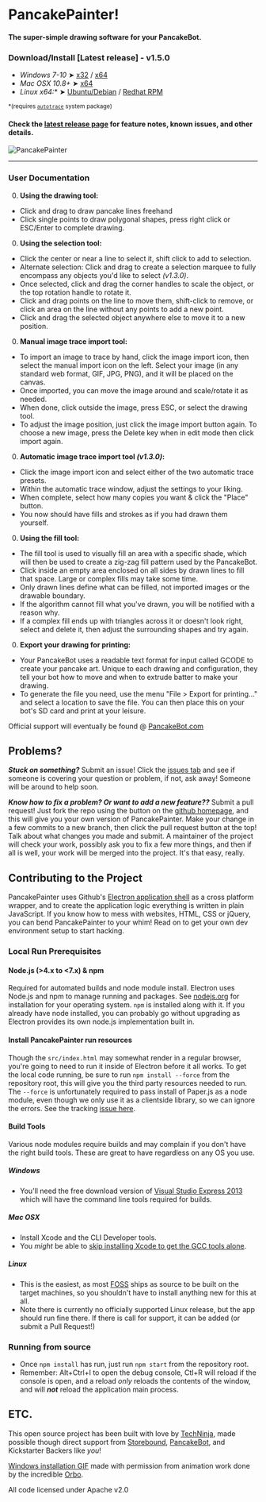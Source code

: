 # PancakePainter!
#### The super-simple drawing software for your PancakeBot.

### Download/Install [Latest release] - v1.5.0
 * *Windows 7-10* ➤ [x32](https://github.com/PancakeBot/PancakePainter/releases/download/v1.4.0/Install_PancakePainter_Win_32bit_v1.4.0.exe) / [x64](https://github.com/PancakeBot/PancakePainter/releases/download/v1.4.0/Install_PancakePainter_Win_64bit_v1.4.0.exe)
 * *Mac OSX 10.8+* ➤ [x64](https://github.com/PancakeBot/PancakePainter/releases/download/v1.4.0/PancakePainter_Mac_v1.4.0.dmg)
 * *Linux x64:*\* ➤ [Ubuntu/Debian](https://github.com/PancakeBot/PancakePainter/releases/download/v1.4.0/PancakePainter_1.4.0_amd64.deb) / [Redhat RPM](https://github.com/PancakeBot/PancakePainter/releases/download/v1.4.0/PancakePainter_1.4.0.x86_64.rpm)

 <sup>\*(requires [`autotrace`](http://packages.ubuntu.com/xenial/autotrace) system package)</sup>

#### Check the [latest release page](https://github.com/PancakeBot/PancakePainter/releases/latest) for feature notes, known issues, and other details.

![PancakePainter](https://cloud.githubusercontent.com/assets/320747/10681916/96629bc8-78e3-11e5-99e6-4f6c3e13cc86.png)

----

### User Documentation
 0. **Using the drawing tool:**
   * Click and drag to draw pancake lines freehand
   * Click single points to draw polygonal shapes, press right click or
   ESC/Enter to complete drawing.
 0. **Using the selection tool:**
   * Click the center or near a line to select it, shift click to add to
   selection.
   * Alternate selection: Click and drag to create a selection marquee to fully
   encompass any objects you'd like to select _(v1.3.0)_.
   * Once selected, click and drag the corner handles to scale the object, or
the top rotation handle to rotate it.
   * Click and drag points on the line to move them, shift-click to remove, or
click an area on the line without any points to add a new point.
   * Click and drag the selected object anywhere else to move it to a new
position.
 0. **Manual image trace import tool:**
   * To import an image to trace by hand, click the image import icon, then
   select the manual import icon on the left. Select your image (in any standard
   web format, GIF, JPG, PNG), and it will be placed on the canvas.
   * Once imported, you can move the image around and scale/rotate it as needed.
   * When done, click outside the image, press ESC, or select the drawing
   tool.
   * To adjust the image position, just click the image import button again. To
   choose a new image, press the Delete key when in edit mode then click import
   again.
 0. **Automatic image trace import tool _(v1.3.0)_:**
   * Click the image import icon and select either of the two automatic trace
   presets.
   * Within the automatic trace window, adjust the settings to your liking.
   * When complete, select how many copies you want & click the "Place" button.
   * You now should have fills and strokes as if you had drawn them yourself.
 0. **Using the fill tool:**
   * The fill tool is used to visually fill an area with a specific shade, which
   will then be used to create a zig-zag fill pattern used by the PancakeBot.
   * Click inside an empty area enclosed on all sides by drawn lines to fill
   that space. Large or complex fills may take some time.
   * Only drawn lines define what can be filled, not imported images or the
   drawable boundary.
   * If the algorithm cannot fill what you've drawn, you will be notified with a
   reason why.
   * If a complex fill ends up with triangles across it or doesn't look right,
   select and delete it, then adjust the surrounding shapes and try again.
 0. **Export your drawing for printing:**
   * Your PancakeBot uses a readable text format for input called GCODE to
   create your pancake art. Unique to each drawing and configuration, they tell
   your bot how to move and when to extrude batter to make your drawing.
   * To generate the file you need, use the menu "File > Export for printing..."
and select a location to save the file. You can then place this on your bot's
SD card and print at your leisure.

Official support will eventually be found @
[PancakeBot.com](http://www.pancakebot.com)

## Problems?
***Stuck on something?*** Submit an issue! Click the
[issues tab](https://github.com/PancakeBot/PancakePainter/issues) and see if
someone is covering your question or problem, if not, ask away! Someone will be
around to help soon.

***Know how to fix a problem? Or want to add a new feature??*** Submit a pull
request! Just fork the repo using the button on the
[github homepage](https://github.com/PancakeBot/PancakePainter), and
this will give you your own version of PancakePainter. Make your change in a few
commits to a new branch, then click the pull request button at the top! Talk
about what changes you made and submit. A maintainer of the project will check
your work, possibly ask you to fix a few more things, and then if all is well,
your work will be merged into the project. It's that easy, really.

## Contributing to the Project
PancakePainter uses Github's [Electron application shell](http://electron.atom.io)
as a cross platform wrapper, and to create the application logic everything is
written in plain JavaScript. If you know how to mess with websites, HTML, CSS or
jQuery, you can bend PancakePainter to your whim! Read on to get your own dev
environment setup to start hacking.

### Local Run Prerequisites

#### Node.js (>4.x to <7.x) & npm
Required for automated builds and node module install. Electron uses Node.js
and npm to manage running and packages. See [nodejs.org](http://nodejs.org) for
installation for your operating system. `npm` is installed along with it. If you
already have node installed, you can probably go without upgrading as Electron
provides its own node.js implementation built in.

#### Install PancakePainter run resources
Though the `src/index.html` may somewhat render in a regular browser, you're
going to need to run it inside of Electron before it all works. To get the local
code running, be sure to run `npm install --force` from the repository root,
this will give you the third party resources needed to run. The `--force` is
unfortunately required to pass install of Paper.js as a node module, even
though we only use it as a clientside library, so we can ignore the
errors. See the tracking [issue here](https://github.com/paperjs/paper.js/issues/739).

#### Build Tools
Various node modules require builds and may complain if you don't have the right
build tools. These are great to have regardless on any OS you use.

##### Windows
* You'll need the free download version of
[Visual Studio Express 2013](http://www.microsoft.com/visualstudio/eng/2013-downloads#d-2013-express)
which will have the command line tools required for builds.

##### Mac OSX
* Install Xcode and the CLI Developer tools.
* You _might_ be able to [skip installing Xcode to get the GCC tools alone](http://osxdaily.com/2012/07/06/install-gcc-without-xcode-in-mac-os-x/).

##### Linux
* This is the easiest, as most [FOSS](http://en.wikipedia.org/wiki/FOSS) ships
as source to be built on the target machines, so you shouldn't have to install
anything new for this at all.
* Note there is currently no officially supported Linux release, but the app
should run fine there. If there is call for support, it can be added (or submit
a Pull Request!)

### Running from source
* Once `npm install` has run, just run `npm start` from the repository root.
* Remember: Alt+Ctrl+I to open the debug console, Ctl+R will reload if the
console is open, and a reload _only_ reloads the contents of the window, and
will _**not**_ reload the application main process.

## ETC.
This open source project has been built with love by
[TechNinja](https://github.com/techninja), made possible though direct support
from [Storebound](http://storebound.com),
[PancakeBot](https://github.com/PancakeBot), and Kickstarter Backers like _you_!

[Windows installation GIF](https://github.com/PancakeBot/PancakePainter/blob/master/resources/win32/install_anim.gif)
made with permission from animation work done by
the incredible [Orbo](https://www.reddit.com/r/orbo).

All code licensed under Apache v2.0

